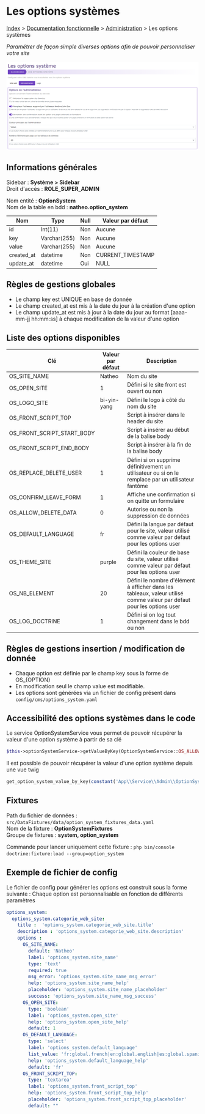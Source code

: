 # Les options systèmes

[Index](../../../../index.md) > [Documentation fonctionnelle](../../index.md) > [Administration](../index.md) > Les options systèmes

*Paramétrer de façon simple diverses options afin de pouvoir personnaliser votre site*

![Options Systèmes](../files/options_system/options_system.png)

## Informations générales
Sidebar : **Système > Sidebar**  
Droit d'accès : **ROLE_SUPER_ADMIN**

Nom entité : **OptionSystem**  
Nom de la table en bdd : **natheo.option_system**

| Nom        | 	Type         | 	Null | 	Valeur par défaut |
|------------|---------------|-------|--------------------|
| id         | 	Int(11)      | 	Non  | 	Aucune            |
| key        | 	Varchar(255) | 	Non  | 	Aucune            |
| value      | 	Varchar(255) | 	Non  | 	Aucune            |
| created_at | 	datetime     | 	Non	 | CURRENT_TIMESTAMP  |
| update_at  | 	datetime     | 	Oui  | 	NULL              |

## Règles de gestions globales
- Le champ key est UNIQUE en base de donnée
- Le champ created_at est mis à la date du jour à la création d'une option
- Le champ update_at est mis à jour à la date du jour au format [aaaa-mm-jj hh:mm:ss] à chaque modification de la valeur d'une option

## Liste des options disponibles

| Clé                         | 	Valeur par défaut | 	Description                                                                                                           |
|-----------------------------|--------------------|------------------------------------------------------------------------------------------------------------------------|
| OS_SITE_NAME                | 	Natheo            | 	Nom du site                                                                                                           |
| OS_OPEN_SITE                | 	1                 | 	Défini si le site front est ouvert ou non                                                                             |
| OS_LOGO_SITE                | 	bi-yin-yang       | 	Défini le logo à côté du nom du site                                                                                  |
| OS_FRONT_SCRIPT_TOP         | 	                  | 	Script à insérer dans le header du site                                                                               |
| OS_FRONT_SCRIPT_START_BODY	 | 	                  | Script à insérer au début de la balise body                                                                            |
| OS_FRONT_SCRIPT_END_BODY    | 	                  | 	Script à insérer à la fin de la balise body                                                                           |
| OS_REPLACE_DELETE_USER      | 	1	                | Défini si on supprime définitivement un utilisateur ou si on le remplace par un utilisateur fantôme                    |
| OS_CONFIRM_LEAVE_FORM       | 	1                 | 	Affiche une confirmation si on quitte un formulaire                                                                   |
| OS_ALLOW_DELETE_DATA        | 	0                 | 	Autorise ou non la suppression de données                                                                             |
| OS_DEFAULT_LANGUAGE         | 	fr                | 	Défini la langue par défaut pour le site, valeur utilisé comme valeur par défaut pour les options user                |
| OS_THEME_SITE               | 	purple            | 	Défini la couleur de base du site, valeur utilisé comme valeur par défaut pour les options user                       |
| OS_NB_ELEMENT               | 	20                | 	Défini le nombre d'élément à afficher dans les tableaux, valeur utilisé comme valeur par défaut pour les options user |
| OS_LOG_DOCTRINE             | 	1                 | 	Défini si on log tout changement dans le bdd ou non                                                                   |

## Règles de gestions insertion / modification de donnée
- Chaque option est définie par le champ key sous la forme de OS_{OPTION}
- En modification seul le champ value est modifiable.
- Les options sont générées via un fichier de config présent dans ``config/cms/options_system.yaml``

## Accessibilité des options systèmes dans le code
Le service OptionSystemService vous permet de pouvoir récupérer la valeur d'une option système à partir de sa clé
``` php
$this->optionSystemService->getValueByKey(OptionSystemService::OS_ALLOW_DELETE_DATA);
```

Il est possible de pouvoir récupérer la valeur d'une option système depuis une vue twig

````php
get_option_system_value_by_key(constant('App\\Service\\Admin\\OptionSystemService::OS_SITE_NAME'))
````

## Fixtures
Path du fichier de données : ``src/DataFixtures/data/option_system_fixtures_data.yaml``  
Nom de la fixture : **OptionSystemFixtures**  
Groupe de fixtures : **system, option_system**  

Commande pour lancer uniquement cette fixture : ``php bin/console doctrine:fixture:load --group=option_system``

## Exemple de fichier de config
Le fichier de config pour générer les options est construit sous la forme suivante :
Chaque option est personnalisable en fonction de différents paramètres
````yaml
options_system:
  options_system.categorie_web_site:                                                # Categories de l'option
    title :  'options_system.categorie_web_site.title'                              # Titre de la catégorie
    description : 'options_system.categorie_web_site.description'                   # Description de la catégorie
    options :                                                                       # Liste des options disponibles pour cette catégorie
      OS_SITE_NAME:                                                                 # Clé de l'option
        default: 'Natheo'                                                           # Valeur de l'option
        label: 'options_system.site_name'                                           # Libellé de l'option
        type: 'text'                                                                # Type de l'option (text/boolean/select/textarea)
        required: true                                                              # Valeur obligatoire ou non
        msg_error: 'options_system.site_name_msg_error'                             # Message d'erreur si valeur obligatoire
        help: 'options_system.site_name_help'                                       # Message d'aide
        placeholder: 'options_system.site_name_placeholder'                         # Texte dans le placeholder
        success: 'options_system.site_name_msg_success'                             # Message quand l'option s'est bien enregistrée
      OS_OPEN_SITE:
        type: 'boolean'
        label: 'options_system.open_site'
        help: 'options_system.open_site_help'
        default: 1
      OS_DEFAULT_LANGUAGE:
        type: 'select'
        label: 'options_system.default_language'
        list_value: 'fr:global.french|en:global.english|es:global.spanish'          # Liste dans le cas d'un select sous la forme |cle:valeur|
        help: 'options_system.default_language_help'
        default: 'fr'
      OS_FRONT_SCRIPT_TOP:
        type: 'textarea'
        label: 'options_system.front_script_top'
        help: 'options_system.front_script_top_help'
        placeholder: 'options_system.front_script_top_placeholder'
        default: ""
````

